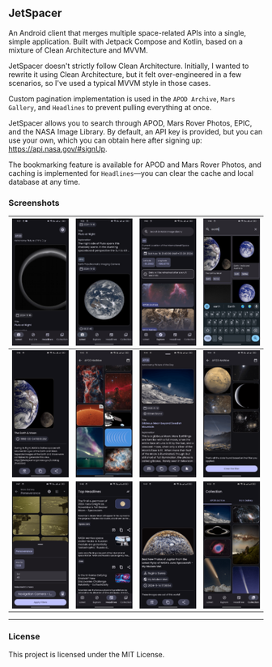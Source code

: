 ## JetSpacer

An Android client that merges multiple space-related APIs into a single, simple application. Built
with Jetpack Compose and Kotlin, based on a mixture of Clean Architecture and MVVM.

JetSpacer doesn't strictly follow Clean Architecture. Initially, I wanted to rewrite it using Clean
Architecture, but it felt over-engineered in a few scenarios, so I've used a typical MVVM style in
those cases.

Custom pagination implementation is used in the `APOD Archive`, `Mars Gallery`, and `Headlines` to
prevent pulling everything at once.

JetSpacer allows you to search through APOD, Mars Rover Photos, EPIC, and the NASA Image Library. By
default, an API key is provided, but you can use your own, which you can obtain here after signing
up: https://api.nasa.gov/#signUp.

The bookmarking feature is available for APOD and Mars Rover Photos, and caching is implemented for
`Headlines`—you can clear the cache and local database at any time.

### Screenshots

| ![Image 1](assets/1.png) | ![Image 2](assets/2.png)   | ![Image 3](assets/3.png)   | ![Image 4](assets/4.png)   |
|--------------------------|----------------------------|----------------------------|----------------------------|
| ![Image 5](assets/5.png) | ![Image 6](assets/6.png)   | ![Image 7](assets/7.png)   | ![Image 8](assets/8.png)   |
| ![Image 9](assets/9.png) | ![Image 10](assets/10.png) | ![Image 11](assets/11.png) | ![Image 12](assets/12.png) |

---

### License

This project is licensed under the MIT License.